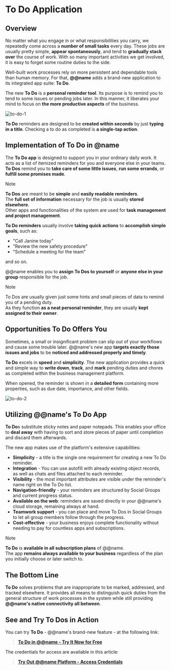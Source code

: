 # To Do Application

## Overview

No matter what you engage in or what responsibilities you carry, we repeatedly come across a **number of small tasks** every day. 
These jobs are usually pretty simple, **appear spontaneously**, and tend to **gradually stack over** the course of work. 
With so many important activities we get involved, it is easy to forget some routine duties to the side. 

Well-built work processes rely on more persistent and dependable tools than human memory. 
For that, **@@name** adds a brand-new application to its integrated app suite: **To Do**.  

The new **To Do** is a **personal reminder tool**. 
Its purpose is to remind you to tend to some issues or pending jobs later. 
In this manner, it liberates your mind to focus on **the more productive aspects** of the business.  

![to-do-1](https://user-images.githubusercontent.com/106669250/203780016-4057686b-fc52-4c71-8032-f5c58071f3c1.jpg)

**To Do** reminders are designed to be **created within seconds** by just **typing in a title**. 
Checking a to do as completed is **a single-tap action**.  

## Implementation of To Do in @name

The **To Do app** is designed to support you in your ordinary daily work. 
It acts as a list of itemized reminders for you and everyone else in your teams. 
**To Dos** remind you to **take care of some little issues**, **run some errands**, or **fulfill some promises made**.  

> [!NOTE]  
> **To Dos** are meant to be **simple** and **easily readable reminders**.  
> The **full set of information** necessary for the job is usually **stored elsewhere**.  
> Other apps and functionalities of the system are used for **task management and project management**.  

**To Do reminders** usually involve **taking quick actions** to **accomplish simple goals**, such as:  

* "Call Janine today" 
* "Review the new safety procedure" 
* "Schedule a meeting for the team"  

and so on.  

@@name enables you to **assign To Dos to yourself** or **anyone else in your group** responsible for the job.  

> [!NOTE]  
> To Dos are usually given just some hints and small pieces of data to remind you of a pending duty.  
> As they function **as a neat personal reminder**, they are usually **kept assigned to their owner**.  

## Opportunities To Do Offers You

Sometimes, a small or insignificant problem can slip out of your workflows and cause some trouble later. 
@@name's new app **targets exactly those issues and jobs** to be **noticed and addressed properly and timely**.  

**To Do** excels in **speed** and **simplicity**. 
The new application provides a quick and simple way to **write down**, **track**, and **mark** pending duties and chores as completed within the business management platform.  

When opened, the reminder is shown in a **detailed form** containing more properties, such as due date, importance, and other fields.  

![to-do-2](https://user-images.githubusercontent.com/106669250/203780118-04d88a78-a70e-4549-87c7-e8b988a7f4f9.jpg)

## Utilizing @@name's To Do App

**To Do**s substitute sticky notes and paper notepads. 
This enables your office to **deal away** with having to sort and store pieces of paper until completion and discard them afterwards.  

The new app makes use of the platform's extensive capabilities:  

* **Simplicity** - a title is the single one requirement for creating a new To Do reminder. 
* **Integration** - You can use autofill with already existing object records, as well as chats and files attached to each reminder. 
* **Visibility** - the most important attributes are visible under the reminder's name right on the To Do list.
*  **Navigation-friendly** - your reminders are structured by Social Groups and current progress status.
* **Available on the web**: reminders are saved directly in your @@name's cloud storage, remaining always at hand. 
* **Teamwork support** - you can place and move To Dos in Social Groups to let all group members follow through the progress. 
* **Cost-effective** - your business enjoys complete functionality without needing to pay for countless apps and subscriptions.  

> [!NOTE]
> **To Do** is **available in all subscription plans** of @@name.  
> The app **remains always available to your business** regardless of the plan you initially choose or later switch to.  

## The Bottom Line 

**To Do** solves problems that are inappropriate to be marked, addressed, and tracked elsewhere. 
It provides all means to distinguish quick duties from the general structure of work processes in the system while still providing **@@name's native connectivity all between**.  

## See and Try To Dos in Action

You can try **To Do** - @@name's brand-new feature - at the following link:  

> **[To Do in @@name - Try It Now for Free](https://testdb.my.erp.net/cl/groups/Communities_Social_Groups(cc78900f-b0a3-4761-865f-96cdd1927213)?section=todo)**

The credentials for access are available in this article: 

> **[Try Out @@name Platform - Access Credentials](~/information/try-our-system.md)**
